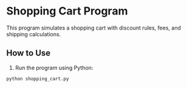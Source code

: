 # Shopping Cart Program

This program simulates a shopping cart with discount rules, fees, and shipping calculations.

## How to Use

1. Run the program using Python:

```bash
python shopping_cart.py

